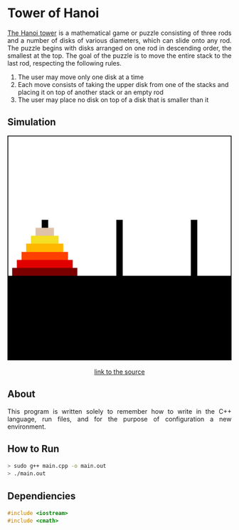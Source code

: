 # Tower of Hanoi
<p align="justify"><a href="https://en.wikipedia.org/wiki/Tower_of_Hanoi">The Hanoi tower</a> is a mathematical game or puzzle consisting of three rods and a number of disks of various diameters, which can slide onto any rod. The puzzle begins with disks arranged on one rod in descending order, the smallest at the top. The goal of the puzzle is to move the entire stack to the last rod, respecting the following rules.
<ol>
  <li>The user may move only one disk at a time</li>
  <li>Each move consists of taking the upper disk from one of the stacks and placing it on top of another stack or an empty rod</li>
  <li>The user may place no disk on top of a disk that is smaller than it</li>
</ol>  
</p>

## Simulation

<p align="center">
  <img src="animation.gif" alt="animated" />
</p>

<p align="center">
  <a href="https://upload.wikimedia.org/wikipedia/commons/8/8d/Iterative_algorithm_solving_a_6_disks_Tower_of_Hanoi.gif">link to the source</a>
</p>

## About
<p align="justify">This program is written solely to remember how to write in the C++ language, run files, and for the purpose of configuration a new environment.</p>

## How to Run

```sh
> sudo g++ main.cpp -o main.out
> ./main.out
```

## Dependiencies

```cpp
#include <iostream>
#include <cmath>
```
